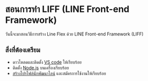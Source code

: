 # สอนการทำ LIFF (LINE Front-end Framework) 
วันนี้จะมาสอนวิธีการสร้าง Line Flex ด้วย LINE Front-end Framework (LIFF)
## สิ่งที่ต้องเตรียม  
- ดาวโหลดและติดตั้ง [VS code](https://code.visualstudio.com/) ให้เรียบร้อย  
- ติดตั้ง [Node.js](https://nodejs.org/en/download/) บนเครื่องเรียบร้อย  
- [สร้างโปรไฟล์นักพัฒนาไลน์](https://developers.line.biz/en/) และสมัครการใช้งานให้เรียบร้อย
